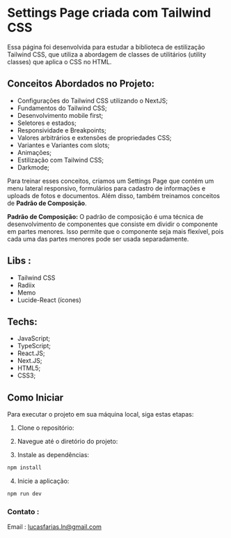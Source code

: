 # Settings Page criada com Tailwind CSS

Essa página foi desenvolvida para estudar a biblioteca de estilização Tailwind CSS, que utiliza a abordagem de classes de utilitários (utility classes) que aplica o CSS no HTML.

## Conceitos Abordados no Projeto:

- Configurações do Tailwind CSS utilizando o NextJS;
- Fundamentos do Tailwind CSS;
- Desenvolvimento mobile first;
- Seletores e estados;
- Responsividade e Breakpoints;
- Valores arbitrários e extensões de propriedades CSS;
- Variantes e Variantes com slots;
- Animações;
- Estilização com Tailwind CSS;
- Darkmode;

Para treinar esses conceitos, criamos um Settings Page que contém um menu lateral responsivo, formulários para cadastro de informações e uploads de fotos e documentos. Além disso, também treinamos conceitos de **Padrão de Composição**.

**Padrão de Composição:**
O padrão de composição é uma técnica de desenvolvimento de componentes que consiste em dividir o componente em partes menores. Isso permite que o componente seja mais flexível, pois cada uma das partes menores pode ser usada separadamente.

## Libs :
- Tailwind CSS
- Radiix
- Memo
- Lucide-React (ícones)

## Techs:
- JavaScript;
- TypeScript;
- React.JS;
- Next.JS;
- HTML5;
- CSS3;

## Como Iniciar

Para executar o projeto em sua máquina local, siga estas etapas:

1. Clone o repositório:
   
2. Navegue até o diretório do projeto:

3. Instale as dependências:
  ```bash
  npm install
  ```

4. Inicie a aplicação:
  ```bash
  npm run dev
  ```

### Contato :
Email : lucasfarias.ln@gmail.com
